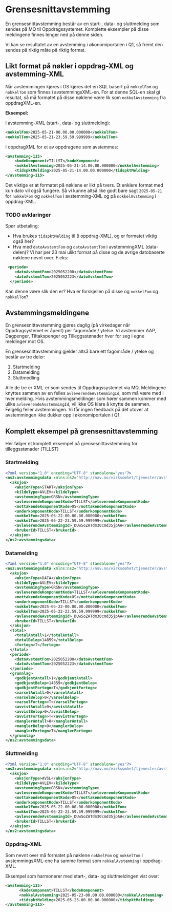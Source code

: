 # Grensesnittavstemming

En grensesnittavstemming består av en start-, data- og sluttmelding som sendes på MQ til Oppdragssystemet. 
Komplette eksempler på disse meldingene finnes lenger ned på denne siden.

Vi kan se resultatet av en avstemming i økonomiportalen i Q1, så fremt den sendes på riktig måte på riktig format. 

## Likt format på nøkler i oppdrag-XML og avstemming-XML
Når avstemmingen kjøres i OS kjøres det en SQL basert på `nokkelFom` og `nokkelTom` som finnes i avstemmingsXML-en. For at denne SQL-en skal gi resultat, 
så må formatet på disse nøklene være lik som `nokkelAvstemming` fra oppdragXML-en.

**Eksempel:**

I avstemming-XML (start-, data- og sluttmelding):

```xml
<nokkelFom>2025-05-21-00.00.00.000000</nokkelFom>
<nokkelTom>2025-05-21-23.59.59.999999</nokkelTom>
```

I oppdragXML for et av oppdragene som avstemmes:

```xml
<avstemming-115>
    <kodeKomponent>TILLST</kodeKomponent>
    <nokkelAvstemming>2025-05-21-14.00.00.000000</nokkelAvstemming>
    <tidspktMelding>2025-05-21-14.00.00.000000</tidspktMelding>
</avstemming-115>
```

Det viktige er at formatet på nøklene er likt på tvers. Et enklere format med kun dato vil også fungere. 
Så vi kunne altså like godt bare sagt `2025-05-21` for `nokkelFom` og `nokkelTom` i avstemming-XML og på `nokkelAvstemming` i oppdrag-XML.

### TODO avklaringer
Spør utbetaling:

- Hva brukes `tidspktMelding` til (i oppdrag-XML), og er formatet viktig også her?
- Hva med `datoAvstemtFom` og `datoAvstemtTom` i avstemmingXML (data-delen)? Vi har per 23 mai ulikt format på disse og de øvrige datobaserte nøklene nevnt over. F.eks:

```xml
 <periode>
    <datoAvstemtFom>2025052200</datoAvstemtFom>
    <datoAvstemtTom>2025052223</datoAvstemtTom>
  </periode>
```

Kan denne være slik den er? Hva er forskjellen på disse og `nokkelFom` og `nokkelTom`?

## Avstemmingsmeldingene
En grensesnittavstemming gjøres daglig (på virkedager når Oppdragsystemet er åpent) per fagområde / ytelse. Vi avstemmer AAP, Dagpenger, Tiltakspenger og Tilleggsstønader
hver for seg i egne meldinger mot OS.

En grensesnittavstemming gjelder altså bare ett fagområde / ytelse og består av tre deler:

1. Startmelding
2. Datamelding
3. Sluttmedling

Alle de tre er XML-er som sendes til Oppdragssystemet via MQ. Meldingene knyttes sammen av en felles `avleverendeAvstemmingId`, som må være med i hver melding.
Hvis avstemmingsmeldinger som hører sammen kommer med ulike `avleverendeAvstemmingId`, vil ikke OS klare å knytte de sammen. Følgelig feiler avstemmingen. Vi får ingen feedback
på det utover at avstemmingen ikke dukker opp i økonomiportalen i Q1.


## Komplett eksempel på grensesnittavstemming

Her følger et komplett eksempel på grensesnittavstemming for tilleggsstønader (TILLST)

### Startmelding
```xml
<?xml version="1.0" encoding="UTF-8" standalone="yes"?>
<ns2:avstemmingsdata xmlns:ns2="http://nav.no/virksomhet/tjenester/avstemming/meldinger/v1">
  <aksjon>
    <aksjonType>START</aksjonType>
    <kildeType>AVLEV</kildeType>
    <avstemmingType>GRSN</avstemmingType>
    <avleverendeKomponentKode>TILLST</avleverendeKomponentKode>
    <mottakendeKomponentKode>OS</mottakendeKomponentKode>
    <underkomponentKode>TILLST</underkomponentKode>
    <nokkelFom>2025-05-22-00.00.00.000000</nokkelFom>
    <nokkelTom>2025-05-22-23.59.59.999999</nokkelTom>
    <avleverendeAvstemmingId>_DUw5oZATdm30cmd35jpAA</avleverendeAvstemmingId>
    <brukerId>TILLST</brukerId>
  </aksjon>
</ns2:avstemmingsdata>
```


### Datamelding
```xml
<?xml version="1.0" encoding="UTF-8" standalone="yes"?>
<ns2:avstemmingsdata xmlns:ns2="http://nav.no/virksomhet/tjenester/avstemming/meldinger/v1">
  <aksjon>
    <aksjonType>DATA</aksjonType>
    <kildeType>AVLEV</kildeType>
    <avstemmingType>GRSN</avstemmingType>
    <avleverendeKomponentKode>TILLST</avleverendeKomponentKode>
    <mottakendeKomponentKode>OS</mottakendeKomponentKode>
    <underkomponentKode>TILLST</underkomponentKode>
    <nokkelFom>2025-05-22-00.00.00.000000</nokkelFom>
    <nokkelTom>2025-05-22-23.59.59.999999</nokkelTom>
    <avleverendeAvstemmingId>_DUw5oZATdm30cmd35jpAA</avleverendeAvstemmingId>
    <brukerId>TILLST</brukerId>
  </aksjon>
  <total>
    <totalAntall>1</totalAntall>
    <totalBelop>14859</totalBelop>
    <fortegn>T</fortegn>
  </total>
  <periode>
    <datoAvstemtFom>2025052200</datoAvstemtFom>
    <datoAvstemtTom>2025052223</datoAvstemtTom>
  </periode>
  <grunnlag>
    <godkjentAntall>1</godkjentAntall>
    <godkjentBelop>14859</godkjentBelop>
    <godkjentFortegn>T</godkjentFortegn>
    <varselAntall>0</varselAntall>
    <varselBelop>0</varselBelop>
    <varselFortegn>T</varselFortegn>
    <avvistAntall>0</avvistAntall>
    <avvistBelop>0</avvistBelop>
    <avvistFortegn>T</avvistFortegn>
    <manglerAntall>0</manglerAntall>
    <manglerBelop>0</manglerBelop>
    <manglerFortegn>T</manglerFortegn>
  </grunnlag>
</ns2:avstemmingsdata>
```

### Sluttmelding
```xml
<?xml version="1.0" encoding="UTF-8" standalone="yes"?>
<ns2:avstemmingsdata xmlns:ns2="http://nav.no/virksomhet/tjenester/avstemming/meldinger/v1">
  <aksjon>
    <aksjonType>AVSL</aksjonType>
    <kildeType>AVLEV</kildeType>
    <avstemmingType>GRSN</avstemmingType>
    <avleverendeKomponentKode>TILLST</avleverendeKomponentKode>
    <mottakendeKomponentKode>OS</mottakendeKomponentKode>
    <underkomponentKode>TILLST</underkomponentKode>
    <nokkelFom>2025-05-22-00.00.00.000000</nokkelFom>
    <nokkelTom>2025-05-22-23.59.59.999999</nokkelTom>
    <avleverendeAvstemmingId>_DUw5oZATdm30cmd35jpAA</avleverendeAvstemmingId>
    <brukerId>TILLST</brukerId>
  </aksjon>
</ns2:avstemmingsdata>
```

### Oppdrag-XML
Som nevnt over må formatet på nøklene `nokkelFom` og `nokkelTom` i avstemmingsXML-ene ha samme format som `nokkelAvstemming` i oppdrag-XML.

Eksempel som harmonerer med start-, data- og sluttmeldingen vist over:

```xml
<avstemming-115>
      <kodeKomponent>TILLST</kodeKomponent>
      <nokkelAvstemming>2025-05-23-00.00.00.000000</nokkelAvstemming>
      <tidspktMelding>2025-05-23-00.00.00.000000</tidspktMelding>
</avstemming-115>

```

